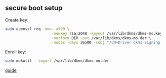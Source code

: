 ## secure boot setup

Create key:
```bash
sudo openssl req -new -x509 \
                     -newkey rsa:2048 -keyout /var/lib/dkms/dkms-mo.key \
                     -outform DER -out /var/lib/dkms/dkms-mo.der \
                     -nodes -days 36500 -subj "/CN=Driver dkms Signing MOK"
```

Enroll key:
```bash
sudo mokutil --import /var/lib/dkms/dkms-mo.der
```

[guide](https://github.com/dell/dkms?tab=readme-ov-file#secure-boot)
